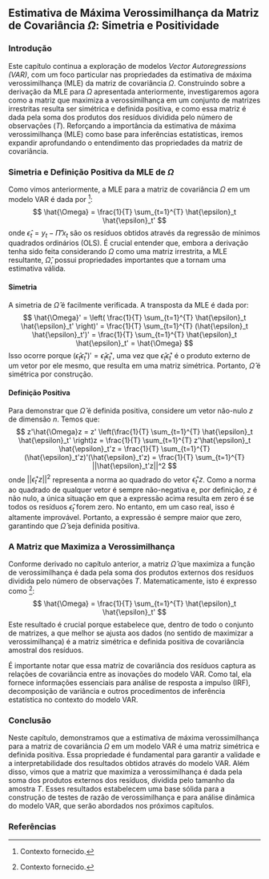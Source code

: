 ## Estimativa de Máxima Verossimilhança da Matriz de Covariância $\Omega$: Simetria e Positividade

### Introdução
Este capítulo continua a exploração de modelos *Vector Autoregressions (VAR)*, com um foco particular nas propriedades da estimativa de máxima verossimilhança (MLE) da matriz de covariância $\Omega$. Construindo sobre a derivação da MLE para $\Omega$ apresentada anteriormente, investigaremos agora como a matriz que maximiza a verossimilhança em um conjunto de matrizes irrestritas resulta ser simétrica e definida positiva, e como essa matriz é dada pela soma dos produtos dos resíduos dividida pelo número de observações ($T$). Reforçando a importância da estimativa de máxima verossimilhança (MLE) como base para inferências estatísticas, iremos expandir aprofundando o entendimento das propriedades da matriz de covariância.

### Simetria e Definição Positiva da MLE de $\Omega$
Como vimos anteriormente, a MLE para a matriz de covariância $\Omega$ em um modelo VAR é dada por [^1]:
$$
\hat{\Omega} = \frac{1}{T} \sum_{t=1}^{T} \hat{\epsilon}_t \hat{\epsilon}_t'
$$
onde $\hat{\epsilon}_t = y_t - \hat{\Pi}'x_t$ são os resíduos obtidos através da regressão de mínimos quadrados ordinários (OLS). É crucial entender que, embora a derivação tenha sido feita considerando $\Omega$ como uma matriz irrestrita, a MLE resultante, $\hat{\Omega}$, possui propriedades importantes que a tornam uma estimativa válida.

#### Simetria
A simetria de $\hat{\Omega}$ é facilmente verificada. A transposta da MLE é dada por:
$$
\hat{\Omega}' = \left( \frac{1}{T} \sum_{t=1}^{T} \hat{\epsilon}_t \hat{\epsilon}_t' \right)' =  \frac{1}{T} \sum_{t=1}^{T} (\hat{\epsilon}_t \hat{\epsilon}_t')' = \frac{1}{T} \sum_{t=1}^{T} \hat{\epsilon}_t \hat{\epsilon}_t' = \hat{\Omega}
$$
Isso ocorre porque $(\hat{\epsilon}_t \hat{\epsilon}_t')' = \hat{\epsilon}_t \hat{\epsilon}_t'$, uma vez que $\hat{\epsilon}_t \hat{\epsilon}_t'$ é o produto externo de um vetor por ele mesmo, que resulta em uma matriz simétrica. Portanto, $\hat{\Omega}$ é simétrica por construção.

#### Definição Positiva
Para demonstrar que $\hat{\Omega}$ é definida positiva, considere um vetor não-nulo *z* de dimensão *n*. Temos que:
$$
z'\hat{\Omega}z = z' \left(\frac{1}{T} \sum_{t=1}^{T} \hat{\epsilon}_t \hat{\epsilon}_t' \right)z = \frac{1}{T} \sum_{t=1}^{T} z'\hat{\epsilon}_t \hat{\epsilon}_t'z = \frac{1}{T} \sum_{t=1}^{T} (\hat{\epsilon}_t'z)'(\hat{\epsilon}_t'z) = \frac{1}{T} \sum_{t=1}^{T} ||\hat{\epsilon}_t'z||^2
$$
onde $||\hat{\epsilon}_t'z||^2$ representa a norma ao quadrado do vetor $\hat{\epsilon}_t'z$. Como a norma ao quadrado de qualquer vetor é sempre não-negativa e, por definição,  *z* é não nulo, a única situação em que a expressão acima resulta em zero é se todos os resíduos $\hat{\epsilon}_t$ forem zero. No entanto, em um caso real, isso é altamente improvável. Portanto, a expressão é sempre maior que zero, garantindo que $\hat{\Omega}$ seja definida positiva.

### A Matriz que Maximiza a Verossimilhança
Conforme derivado no capítulo anterior, a matriz $\hat{\Omega}$ que maximiza a função de verossimilhança é dada pela soma dos produtos externos dos resíduos dividida pelo número de observações *T*. Matematicamente, isto é expresso como [^1]:
$$
\hat{\Omega} = \frac{1}{T} \sum_{t=1}^{T} \hat{\epsilon}_t \hat{\epsilon}_t'
$$
Este resultado é crucial porque estabelece que, dentro de todo o conjunto de matrizes, a que melhor se ajusta aos dados (no sentido de maximizar a verossimilhança) é a matriz simétrica e definida positiva de covariância amostral dos resíduos.

É importante notar que essa matriz de covariância dos resíduos captura as relações de covariância entre as inovações do modelo VAR. Como tal, ela fornece informações essenciais para análise de resposta a impulso (IRF), decomposição de variância e outros procedimentos de inferência estatística no contexto do modelo VAR.

### Conclusão
Neste capítulo, demonstramos que a estimativa de máxima verossimilhança para a matriz de covariância $\Omega$ em um modelo VAR é uma matriz simétrica e definida positiva. Essa propriedade é fundamental para garantir a validade e a interpretabilidade dos resultados obtidos através do modelo VAR. Além disso, vimos que a matriz que maximiza a verossimilhança é dada pela soma dos produtos externos dos resíduos, dividida pelo tamanho da amostra *T*. Esses resultados estabelecem uma base sólida para a construção de testes de razão de verossimilhança e para análise dinâmica do modelo VAR, que serão abordados nos próximos capítulos.

### Referências
[^1]: Contexto fornecido.
<!-- END -->
